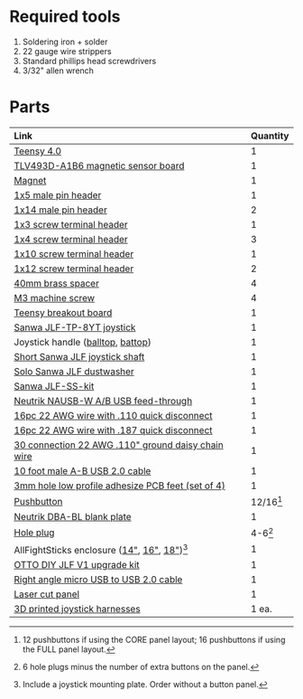 # Required tools
1. Soldering iron + solder
2. 22 gauge wire strippers
3. Standard phillips head screwdrivers
4. 3/32" allen wrench

# Parts
| Link                                                                                                                                                                                                                                                                                              | Quantity  |
|:--------------------------------------------------------------------------------------------------------------------------------------------------------------------------------------------------------------------------------------------------------------------------------------------------|:----------|
| [Teensy 4.0](https://www.digikey.com/en/products/detail/sparkfun-electronics/DEV-15583/10384551)                                                                                                                                                                                                  | 1         |
| [TLV493D-A1B6 magnetic sensor board](https://www.digikey.com/en/products/detail/infineon-technologies/S2GO3DSENSETLV493DTOBO1/9808564)                                                                                                                                                            | 1         |
| [Magnet](https://www.digikey.com/en/products/detail/radial-magnets-inc/8021/5400474)                                                                                                                                                                                                              | 1         |
| [1x5 male pin header](https://www.digikey.com/en/products/detail/sullins-connector-solutions/PBC05SAAN/859626)                                                                                                                                                                                    | 1         |
| [1x14 male pin header](https://www.digikey.com/en/products/detail/sullins-connector-solutions/PBC14SAAN/859635)                                                                                                                                                                                   | 2         |
| [1x3 screw terminal header](https://www.digikey.com/en/products/detail/on-shore-technology-inc/OSTVN03A150/1588863)                                                                                                                                                                               | 1         |
| [1x4 screw terminal header](https://www.digikey.com/en/products/detail/on-shore-technology-inc/OSTVN04A150/1588864)                                                                                                                                                                               | 3         |
| [1x10 screw terminal header](https://www.digikey.com/en/products/detail/on-shore-technology-inc/OSTVN10A150/1588870)                                                                                                                                                                              | 1         |
| [1x12 screw terminal header](https://www.digikey.com/en/products/detail/on-shore-technology-inc/OSTVN12A150/1588872)                                                                                                                                                                              | 2         |
| [40mm brass spacer](https://www.digikey.com/en/products/detail/w%C3%BCrth-elektronik/970400324/9488593)                                                                                                                                                                                           | 4         |
| [M3 machine screw](https://www.digikey.com/en/products/detail/keystone-electronics/9191-3/4499484)                                                                                                                                                                                                | 4         |
| [Teensy breakout board](https://www.tindie.com/products/raster/teensy-breakout-board-v16/)                                                                                                                                                                                                        | 1         |
| [Sanwa JLF-TP-8YT joystick](https://focusattack.com/sanwa-jlf-tp-8yt-joystick/)                                                                                                                                                                                                                   | 1         |
| Joystick handle ([balltop](https://focusattack.com/controls/joysticks/joystick-accessories/balltop-handles/), [battop](https://focusattack.com/controls/joysticks/joystick-accessories/battop-handles/))                                                                                          | 1         |
| [Short Sanwa JLF joystick shaft](https://focusattack.com/short-sanwa-jlf-joystick-shaft/)                                                                                                                                                                                                         | 1         |
| [Solo Sanwa JLF dustwasher](https://focusattack.com/solo-sanwa-jlf-dustwasher-fits-sanwa-jlf-without-shaft-cover-set-of-2/)                                                                                                                                                                       | 1         |
| [Sanwa JLF-SS-kit](https://focusattack.com/sanwa-jlf-ss-kit-set-of-4/)                                                                                                                                                                                                                            | 1         |
| [Neutrik NAUSB-W A/B USB feed-through](https://focusattack.com/neutrik-nausb-wb-ab-usb-feed-through-black/)                                                                                                                                                                                       | 1         |
| [16pc 22 AWG wire with .110 quick disconnect](https://focusattack.com/16pc-22-awg-wire-with-110-quick-disconnect/)                                                                                                                                                                                | 1         |
| [16pc 22 AWG wire with .187 quick disconnect](https://focusattack.com/16pc-22-awg-wire-with-187-quick-disconnect/)                                                                                                                                                                                | 1         |
| [30 connection 22 AWG .110" ground daisy chain wire](https://focusattack.com/30-connection-22-awg-110-ground-daisy-chain-wire/)                                                                                                                                                                   | 1         |
| [10 foot male A-B USB 2.0 cable](https://focusattack.com/10-foot-male-a-b-usb-2-0-cable/)                                                                                                                                                                                                         | 1         |
| [3mm hole low profile adhesize PCB feet (set of 4)](https://focusattack.com/3mm-hole-low-profile-adhesive-pcb-feet-set-of-4/)                                                                                                                                                                     | 1         |
| [Pushbutton](https://focusattack.com/controls/pushbutton/by-hole-diameter/24mm/)                                                                                                                                                                                                                  | 12/16[^1] |
| [Neutrik DBA-BL blank plate](https://focusattack.com/neutrik-dba-bl-blank-plate/)                                                                                                                                                                                                                 | 1         |
| [Hole plug](https://allfightsticks.com/products/screw-in-hole-plugs)                                                                                                                                                                                                                              | 4-6[^2]   |
| AllFightSticks enclosure ([14"](https://allfightsticks.com/collections/14-enclosures/products/14-semi-modular-body), [16"](https://allfightsticks.com/collections/16-enclosures/products/16-bodies), [18"](https://allfightsticks.com/collections/18-enclosures/products/18-standard-bodies))[^3] | 1         |
| [OTTO DIY JLF V1 upgrade kit](https://arcadeshock.com/products/copy-of-otto-diy-jlf-and-hayabusa-joystick-upgrade-kits-choose-type?_pos=1&_sid=cfc370c99&_ss=r&variant=39880016265301)                                                                                                            | 1         |
| [Right angle micro USB to USB 2.0 cable](https://www.amazon.com/gp/product/B01LYYT3N3/ref=ppx_yo_dt_b_asin_title_o06_s00?ie=UTF8&th=1)                                                                                                                                                            | 1         |
| [Laser cut panel](/hardware/panel/README.md)                                                                                                                                                                                                                                                      | 1         |
| [3D printed joystick harnesses](/hardware/joystick/README.md)                                                                                                                                                                                                                                     | 1 ea.     |

[^1]: 12 pushbuttons if using the CORE panel layout; 16 pushbuttons if using the FULL panel layout.
[^2]: 6 hole plugs minus the number of extra buttons on the panel.
[^3]: Include a joystick mounting plate. Order without a button panel.
